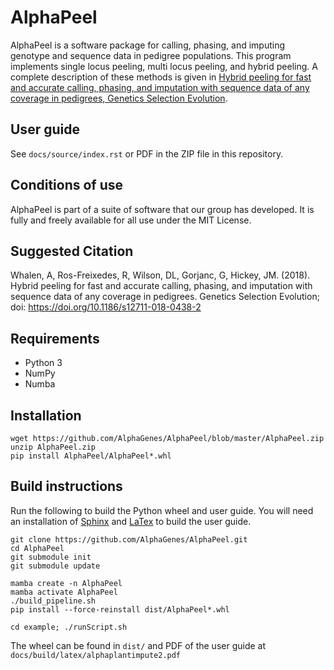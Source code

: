 # AlphaPeel

AlphaPeel is a software package for calling, phasing, and imputing genotype and sequence data in pedigree populations. This program implements single locus peeling, multi locus peeling, and hybrid peeling. A complete description of these methods is given in <a href="https://gsejournal.biomedcentral.com/articles/10.1186/s12711-018-0438-2">Hybrid peeling for fast and accurate calling, phasing, and imputation with sequence data of any coverage in pedigrees, Genetics Selection Evolution</a>.

## User guide

See `docs/source/index.rst` or PDF in the ZIP file in this repository.

## Conditions of use

AlphaPeel is part of a suite of software that our group has developed. It is fully and freely available for all use under the MIT License.

## Suggested Citation

Whalen, A, Ros-Freixedes, R, Wilson, DL, Gorjanc, G, Hickey, JM. (2018). Hybrid peeling for fast and accurate calling, phasing, and imputation with sequence data of any coverage in pedigrees. Genetics Selection Evolution; doi: <a href="https://doi.org/10.1186/s12711-018-0438-2"> https://doi.org/10.1186/s12711-018-0438-2</a>

## Requirements

* Python 3
* NumPy
* Numba

## Installation

    wget https://github.com/AlphaGenes/AlphaPeel/blob/master/AlphaPeel.zip
    unzip AlphaPeel.zip
    pip install AlphaPeel/AlphaPeel*.whl

## Build instructions

Run the following to build the Python wheel and user guide. You will need an installation of [Sphinx](https://www.sphinx-doc.org) and [LaTex](https://www.latex-project.org/get) to build the user guide.

    git clone https://github.com/AlphaGenes/AlphaPeel.git
    cd AlphaPeel
    git submodule init
    git submodule update
    
    mamba create -n AlphaPeel
    mamba activate AlphaPeel
    ./build_pipeline.sh
    pip install --force-reinstall dist/AlphaPeel*.whl
    
    cd example; ./runScript.sh

The wheel can be found in `dist/` and PDF of the user guide at `docs/build/latex/alphaplantimpute2.pdf`
